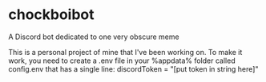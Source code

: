 # chockboibot
A Discord bot dedicated to one very obscure meme

This is a personal project of mine that I've been working on.
To make it work, you need to create a .env file in your %appdata% folder called config.env that has a single line:
discordToken = "[put token in string here]"
